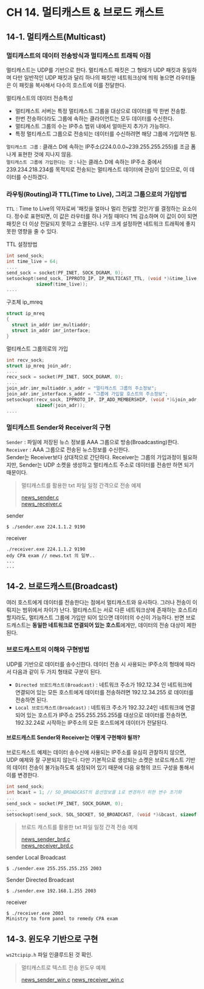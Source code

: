 # CH 14. 멀티캐스트 & 브로드 캐스트

## 14-1. 멀티캐스트(Multicast)

### 멀티캐스트의 데이터 전송방식과 멀티캐스트 트래픽 이점

멀티캐스트는 UDP를 기반으로 한다. 멀티캐스트 패킷은 그 형태가 UDP 패킷과 동일하며 다만 일반적인 UDP 패킷과 달리 하나의 패킷만 네트워크상에 띄워 놓으면 라우터들은 이 패킷을 복사해서 다수의 호스트에 이를 전달한다.

멀티캐스트의 데이터 전송특성

-   멀티캐스트 서버는 특정 멀티캐스트 그룹을 대상으로 데이터를 딱 한번 전송함.
-   한번 전송하더라도 그룹에 속하는 클라이언트는 모두 데이터를 수신한다.
-   멀티캐스트 그룹의 수는 IP주소 범위 내에서 얼마든지 추가가 가능하다.
-   특정 멀티캐스트 그룹으로 전송되는 데이터를 수신하려면 해당 그룹에 가입하면 됨.

`멀티캐스트 그룹` : 클래스 D에 속하는 IP주소(224.0.0.0~239.255.255.255)를 조금 폼나게 표현한 것에 지나지 않음.<br>
`멀티캐스트 그룹에 가입한다는 것` : 나는 클래스 D에 속하는 IP주소 중에서 239.234.218.234를 목적지로 전송되는 멀티캐스트 데이터에 관심이 있으므로, 이 데이터를 수신하겠다.<br>

### 라우팅(Routing)과 TTL(Time to Live), 그리고 그룹으로의 가입방법

`TTL` : Time to Live의 약자로써  '패킷을 얼마나 멀리 전달할 것인가'를 결정하는 요소이다. 정수로 표현되면, 이 값은 라우터를 하나 거칠 때마다 1씩 감소하며 이 값이 0이 되면 패킷은 더 이상 전달되지 못하고 소멸된다. 너무 크게 설정하면 네트워크 트래픽에 좋지 못한 영향을 줄 수 있다.<br>

TTL 설정방법

```c
int send_sock;
int time_live = 64;
....
send_sock = socket(PF_INET, SOCK_DGRAM, 0);
setsockopt(send_sock, IPPROTO_IP, IP_MULTICAST_TTL, (void *)&time_live,
           sizeof(time_live));
....
```

구조체 ip_mreq

```c
struct ip_mreq
{
  struct in_addr imr_multiaddr;
  struct in_addr imr_interface;
}
```

멀티캐스트 그룹의로의 가입

```c
int recv_sock;
struct ip_mreq join_adr;
....
recv_sock = socket(PF_INET, SOCK_DGRAM, 0);
....
join_adr.imr_multiaddr.s_addr = "멀티캐스트 그룹의 주소정보";
join_adr.imr_interface.s_addr = "그룹에 가입할 호스트의 주소정보";
setsockopt(recv_sock, IPPROTO_IP, IP_ADD_MEMBERSHIP, (void *)&join_adr,
           sizeof(join_adr));
....
```

### 멀티캐스트 Sender와 Receiver의 구현

`Sender` : 파일에 저장된 뉴스 정보를 AAA 그룹으로 방송(Broadcasting)한다.<br>
`Receiver` : AAA 그룹으로 전송된 뉴스정보를 수신한다.<br>
Sender는 Receiver보다 상대적으로 간단하다. Receiver는 그룹의 가입과정이 필요하지만, Sender는 UDP 소켓을 생성하고 멀티캐스트 주소로 데이터를 전송만 하면 되기 때문이다.

> 멀티캐스트를 활용한 txt 파일 일정 간격으로 전송 예제
>
> [news_sender.c](<>)<br>
> [news_receiver.c](<>)<br>

sender

    $ ./sender.exe 224.1.1.2 9190

receiver

    ./receiver.exe 224.1.1.2 9190
    edy CPA exam // news.txt 의 일부..
    ...
    ...

## 14-2. 브로드캐스트(Broadcast)

여러 호스트에게 데이터를 전송한다는 점에서 멀티캐스트와 유사하다. 그러나 전송이 이뤄지는 범위에서 차이가 난다. 멀티캐스트는 서로 다른 네트워크상에 존재하는 호스트라 할지라도, 멀티캐스트 그룹에 가입만 되어 있으면 데이터의 수신이 가능하다.
반면 브로드캐스트는 **동일한 네트워크로 연결되어 있는 호스트**에게만, 데이터의 전송 대상이 제한된다.

### 브로드캐스트의 이해와 구현방법

UDP를 기반으로 데이터를 송수신한다. 데이터 전송 시 사용되는 IP주소의 형태에 따라서 다음과 같이 두 가지 형태로 구분이 된다.

-   `Directed 브로드캐스트(Broadcast)` : 네트워크 주소가 192.12.34 인 네트워크에 연결되어 있는 모든 호스트에게 데이터를 전송하려면 192.12.34.255 로 데이터를 전송하면 된다.<br>
-   `Local 브로드캐스트(Broadcast)` : 네트워크 주소가 192.32.24인 네트워크에 연결되어 있는 호스트가 IP주소 255.255.255.255를 대상으로 데이터를 전송하면, 192.32.24로 시작하는 IP주소의 모든 호스트에게 데이터가 전달된다.<br>

#### 브로드캐스트 Sender와 Receiver는 어떻게 구현해야 될까?

브로드캐스트 예제는 데이터 송수신에 사용되는 IP주소를 유심히 관찰하지 않으면, UDP 예제와 잘 구분되지 않는다. 다만 기본적으로 생성되는 소켓은 브로드캐스트 기반의 데이터 전송이 불가능하도록 설정되어 있기 때문에 다음 유형의 코드 구성을 통해서 이를 변경한다.

```c
int send_sock;
int bcast = 1; // SO_BROADCAST의 옵션정보를 1로 변경하기 위한 변수 초기화
...
send_sock = socket(PF_INET, SOCK_DGRAM, 0);
....
setsockopt(send_sock, SOL_SOCKET, SO_BROADCAST, (void *)&bcast, sizeof(bcast));
```

> 브로드 캐스트를 활용한 txt 파일 일정 간격 전송 예제
>
> [news_sender_brd.c](<>)<br>
> [news_receiver_brd.c](<>)<br>

sender Local Broadcast

    $ ./sender.exe 255.255.255.255 2003

Sender Directed Broadcast

    $ ./sender.exe 192.168.1.255 2003


receiver

    $ ./receiver.exe 2003
    Ministry to form panel to remedy CPA exam


## 14-3. 윈도우 기반으로 구현

`ws2tcipip.h` 파일 인클루드된 것 확인.

> 멀티캐스트로 텍스트 전송 윈도우 예제
>
> [news_sender_win.c]()
> [news_receiver_win.c]()
